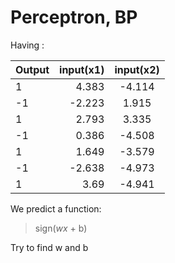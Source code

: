 # Perceptron, BP

Having :

| Output      |    input(x1) | input(x2)  |
| :-------- | --------:| :--: |
|1	|4.383|	-4.114
|-1	|-2.223|	1.915
|1	|2.793	|3.335
|-1	|0.386	|-4.508
|1	|1.649	|-3.579
|-1	|-2.638	|-4.973
|1|	3.69	|-4.941

We predict a function:
> sign(_wx_ + b)

Try to find w and b
